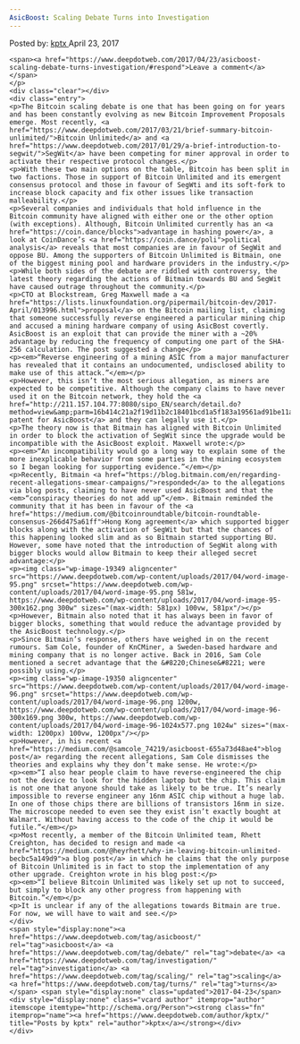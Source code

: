 ```yaml
---
AsicBoost: Scaling Debate Turns into Investigation
---
```

<article class="post-listing post-19342 post type-post status-publish format-standard has-post-thumbnail hentry category-deepdot-news tag-asicboost tag-debate tag-investigation tag-scaling tag-turns">
    <div class="post-inner">
        <span>Posted by: <a href="https://www.deepdotweb.com/author/kptx/" title="">kptx </a></span>
    <span>April 23, 2017</span>
    
    <span><a href="https://www.deepdotweb.com/2017/04/23/asicboost-scaling-debate-turns-investigation/#respond">Leave a comment</a></span>
    </p>
    <div class="clear"></div>
    <div class="entry">
    <p>The Bitcoin scaling debate is one that has been going on for years and has been constantly evolving as new Bitcoin Improvement Proposals emerge. Most recently, <a href="https://www.deepdotweb.com/2017/03/21/brief-summary-bitcoin-unlimited/">Bitcoin Unlimited</a> and <a href="https://www.deepdotweb.com/2017/01/29/a-brief-introduction-to-segwit/">SegWit</a> have been competing for miner approval in order to activate their respective protocol changes.</p>
    <p>With these two main options on the table, Bitcoin has been split in two factions. Those in support of Bitcoin Unlimited and its emergent consensus protocol and those in favour of SegWti and its soft-fork to increase block capacity and fix other issues like transaction malleability.</p>
    <p>Several companies and individuals that hold influence in the Bitcoin community have aligned with either one or the other option (with exceptions). Although, Bitcoin Unlimited currently has an <a href="https://coin.dance/blocks">advantage in hashing power</a>, a look at CoinDance’s <a href="https://coin.dance/poli">political analysis</a> reveals that most companies are in favour of SegWit and oppose BU. Among the supporters of Bitcoin Unlimited is Bitmain, one of the biggest mining pool and hardware providers in the industry.</p>
    <p>While both sides of the debate are riddled with controversy, the latest theory regarding the actions of Bitmain towards BU and SegWit have caused outrage throughout the community.</p>
    <p>CTO at Blockstream, Greg Maxwell made a <a href="https://lists.linuxfoundation.org/pipermail/bitcoin-dev/2017-April/013996.html">proposal</a> on the Bitcoin mailing list, claiming that someone successfully reverse engineered a particular mining chip and accused a mining hardware company of using AsicBost covertly. AsicBoost is an exploit that can provide the miner with a ~20% advantage by reducing the frequency of computing one part of the SHA-256 calculation. The post suggested a change</p>
    <p><em>“Reverse engineering of a mining ASIC from a major manufacturer has revealed that it contains an undocumented, undisclosed ability to make use of this attack.”</em></p>
    <p>However, this isn’t the most serious allegation, as miners are expected to be competitive. Although the company claims to have never used it on the Bitcoin network, they hold the <a href="http://211.157.104.77:8080/sipo_EN/search/detail.do?method=view&amp;parm=16b414c21a2f19d11b2c18401bcd1a5f183a19561ad91be11a501c4805792c231f5421b222572195236c20482755275723ca24be2221222525702494250d26c0274025822c3f29092a7c29a02d6d2d6f28fa2ed62bd12c892f482c34330947932f5c2c0a2ac731b9333c316c366534e7318235ee337934f1360837f03747371b371a34e231bf38f13b04390c3e0d3f6f39ea3dc63c573d6d3e683e4c26d918c33ffe3c523c273e354334405c47c545774302408e4423458d47b04688462b46a846c246aa436f47554bcc49784a2d&amp;utm_content=buffer1499b&amp;utm_medium=social&amp;utm_source=twitter.com&amp;utm_campaign=buffer">Chinese patent for AsicBoost</a> and they can legally use it.</p>
    <p>The theory now is that Bitmain has aligned with Bitcoin Unlimited in order to block the activation of SegWit since the upgrade would be incompatible with the AsicBoost exploit. Maxwell wrote:</p>
    <p><em>“An incompatibility would go a long way to explain some of the more inexplicable behavior from some parties in the mining ecosystem so I began looking for supporting evidence.”</em></p>
    <p>Recently, Bitmain <a href="https://blog.bitmain.com/en/regarding-recent-allegations-smear-campaigns/">responded</a> to the allegations via blog posts, claiming to have never used AsicBoost and that the <em>“conspiracy theories do not add up”</em>. Bitmain reminded the community that it has been in favour of the <a href="https://medium.com/@bitcoinroundtable/bitcoin-roundtable-consensus-266d475a61ff">Hong Kong agreement</a> which supported bigger blocks along with the activation of SegWit but that the chances of this happening looked slim and as so Bitmain started supporting BU. However, some have noted that the introduction of SegWit along with bigger blocks would allow Bitmain to keep their alleged secret advantage:</p>
    <p><img class="wp-image-19349 aligncenter" src="https://www.deepdotweb.com/wp-content/uploads/2017/04/word-image-95.png" srcset="https://www.deepdotweb.com/wp-content/uploads/2017/04/word-image-95.png 581w, https://www.deepdotweb.com/wp-content/uploads/2017/04/word-image-95-300x162.png 300w" sizes="(max-width: 581px) 100vw, 581px"/></p>
    <p>However, Bitmain also noted that it has always been in favor of bigger blocks, something that would reduce the advantage provided by the AsicBoost technology.</p>
    <p>Since Bitmain’s response, others have weighed in on the recent rumours. Sam Cole, founder of KnCMiner, a Sweden-based hardware and mining company that is no longer active. Back in 2016, Sam Cole mentioned a secret advantage that the &#8220;Chinese&#8221; were possibly using.</p>
    <p><img class="wp-image-19350 aligncenter" src="https://www.deepdotweb.com/wp-content/uploads/2017/04/word-image-96.png" srcset="https://www.deepdotweb.com/wp-content/uploads/2017/04/word-image-96.png 1200w, https://www.deepdotweb.com/wp-content/uploads/2017/04/word-image-96-300x169.png 300w, https://www.deepdotweb.com/wp-content/uploads/2017/04/word-image-96-1024x577.png 1024w" sizes="(max-width: 1200px) 100vw, 1200px"/></p>
    <p>However, in his recent <a href="https://medium.com/@samcole_74219/asicboost-655a73d48ae4">blog post</a> regarding the recent allegations, Sam Cole dismisses the theories and explains why they don’t make sense. He wrote:</p>
    <p><em>“I also hear people claim to have reverse-engineered the chip not the device to look for the hidden laptop but the chip. This claim is not one that anyone should take as likely to be true. It’s nearly impossible to reverse engineer any 16nm ASIC chip without a huge lab. In one of those chips there are billions of transistors 16nm in size. The microscope needed to even see they exist isn’t exactly bought at Walmart. Without having access to the code of the chip it would be futile.”</em></p>
    <p>Most recently, a member of the Bitcoin Unlimited team, Rhett Creighton, has decided to resign and made <a href="https://medium.com/@heyrhett/why-im-leaving-bitcoin-unlimited-becbc5a149d9">a blog post</a> in which he claims that the only purpose of Bitcoin Unlimited is in fact to stop the implementation of any other upgrade. Creighton wrote in his blog post:</p>
    <p><em>“I believe Bitcoin Unlimited was likely set up not to succeed, but simply to block any other progress from happening with Bitcoin.”</em></p>
    <p>It is unclear if any of the allegations towards Bitmain are true. For now, we will have to wait and see.</p>
    </div>
    <span style="display:none"><a href="https://www.deepdotweb.com/tag/asicboost/" rel="tag">asicboost</a> <a href="https://www.deepdotweb.com/tag/debate/" rel="tag">debate</a> <a href="https://www.deepdotweb.com/tag/investigation/" rel="tag">investigation</a> <a href="https://www.deepdotweb.com/tag/scaling/" rel="tag">scaling</a> <a href="https://www.deepdotweb.com/tag/turns/" rel="tag">turns</a></span> <span style="display:none" class="updated">2017-04-23</span>
    <div style="display:none" class="vcard author" itemprop="author" itemscope itemtype="http://schema.org/Person"><strong class="fn" itemprop="name"><a href="https://www.deepdotweb.com/author/kptx/" title="Posts by kptx" rel="author">kptx</a></strong></div>
    </div>
</article>

